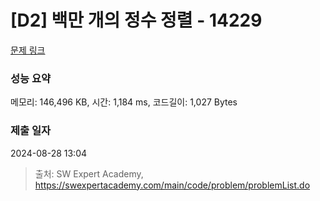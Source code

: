 # [D2] 백만 개의 정수 정렬 - 14229 

[문제 링크](https://swexpertacademy.com/main/code/problem/problemDetail.do?contestProbId=AX_Y-4T6-yoDFAVy) 

### 성능 요약

메모리: 146,496 KB, 시간: 1,184 ms, 코드길이: 1,027 Bytes

### 제출 일자

2024-08-28 13:04



> 출처: SW Expert Academy, https://swexpertacademy.com/main/code/problem/problemList.do